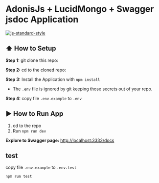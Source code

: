 # AdonisJs + LucidMongo + Swagger jsdoc Application
[![js-standard-style](https://img.shields.io/badge/code%20style-standard-brightgreen.svg?style=flat)](http://standardjs.com/)

## :arrow_up: How to Setup

**Step 1:** git clone this repo:

**Step 2:** cd to the cloned repo:

**Step 3:** Install the Application with `npm install`

* The `.env` file is ignored by git keeping those secrets out of your repo.

**Step 4:** copy file `.env.example` to `.env`

## :arrow_forward: How to Run App

1. cd to the repo
2. Run `npm run dev`

**Explore to Swagger page:**
 [http://localhost:3333/docs](http://localhost:3333/docs)
 
 ## test
 
 copy file `.env.example` to `.env.test`
 
 `npm run test`
